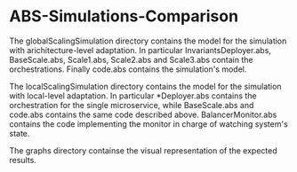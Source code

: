 # ABS-Simulations-Comparison

The globalScalingSimulation directory contains the model for the simulation with arichitecture-level adaptation. In particular InvariantsDeployer.abs, BaseScale.abs, Scale1.abs, Scale2.abs and Scale3.abs contain the orchestrations. Finally code.abs contains the simulation's model.

The localScalingSimulation directory contains the model for the simulation with local-level adaptation. In particular *Deployer.abs contains the orchestration for the single microservice, while BaseScale.abs and code.abs contains the same code described above. BalancerMonitor.abs contains the code implementing the monitor in charge of watching system's state.

The graphs directory containse the visual representation of the expected results.
